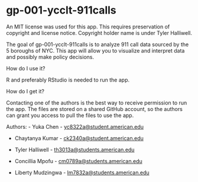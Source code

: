 
<!-- README.md is generated from README.Rmd. Please edit that file -->

# gp-001-ycclt-911calls

<!-- badges: start -->

An MIT license was used for this app. This requires preservation of
copyright and license notice. Copyright holder name is under Tyler
Halliwell. <!-- badges: end -->

The goal of gp-001-ycclt-911calls is to analyze 911 call data sourced by
the 5 boroughs of NYC. This app will allow you to visualize and
interpret data and possibly make policy decisions.

How do I use it?

R and preferably RStudio is needed to run the app.

How do I get it?

Contacting one of the authors is the best way to receive permission to
run the app. The files are stored on a shared GitHub account, so the
authors can grant you access to pull the files to use the app.

Authors: - Yuka Chen - <yc8322a@student.american.edu>

-   Chaytanya Kumar - <ck2340a@student.american.edu>

-   Tyler Halliwell - <th3013a@students.american.edu>

-   Concillia Mpofu - <cm0789a@students.american.edu>

-   Liberty Mudzingwa - <lm7832a@students.american.edu>
